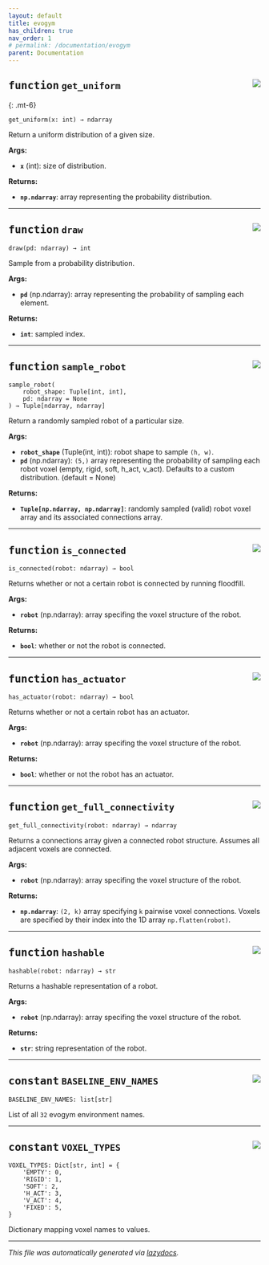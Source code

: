 ```yaml
---
layout: default
title: evogym
has_children: true
nav_order: 1
# permalink: /documentation/evogym
parent: Documentation
---
```


<!-- markdownlint-disable -->

<!-- <a href="..\evogym\utils.py#L0"><img align="right" style="float:right;" src="https://img.shields.io/badge/-source-cccccc?style=flat-square"></a>

# <kbd>module</kbd> `utils`




**Global Variables**
---------------
- **VOXEL_TYPES**
- **BASELINE_ENV_NAMES**

--- -->



## <kbd>function</kbd> `get_uniform` <a href="..\evogym\utils.py#L55"><img align="right" style="float:right;" src="https://img.shields.io/badge/-source-cccccc?style=flat-square"></a>
{: .mt-6}
```
get_uniform(x: int) → ndarray
```

Return a uniform distribution of a given size. 



**Args:**
 
 - <b>`x`</b> (int):  size of distribution. 



**Returns:**
 
 - <b>`np.ndarray`</b>:  array representing the probability distribution. 


---



## <kbd>function</kbd> `draw` <a href="..\evogym\utils.py#L67"><img align="right" style="float:right;" src="https://img.shields.io/badge/-source-cccccc?style=flat-square"></a>

```
draw(pd: ndarray) → int
```

Sample from a probability distribution. 



**Args:**
 
 - <b>`pd`</b> (np.ndarray):  array representing the probability of sampling each element. 



**Returns:**
 
 - <b>`int`</b>:  sampled index. 


---



## <kbd>function</kbd> `sample_robot` <a href="..\evogym\utils.py#L89"><img align="right" style="float:right;" src="https://img.shields.io/badge/-source-cccccc?style=flat-square"></a>

```
sample_robot(
    robot_shape: Tuple[int, int],
    pd: ndarray = None
) → Tuple[ndarray, ndarray]
```

Return a randomly sampled robot of a particular size. 



**Args:**
 
 - <b>`robot_shape`</b> (Tuple(int, int)):  robot shape to sample `(h, w)`. 
 - <b>`pd`</b> (np.ndarray):  `(5,)` array representing the probability of sampling each robot voxel (empty, rigid, soft, h_act, v_act). Defaults to a custom distribution. (default = None) 



**Returns:**
 
 - <b>`Tuple[np.ndarray, np.ndarray]`</b>:  randomly sampled (valid) robot voxel array and its associated connections array. 


---



## <kbd>function</kbd> `is_connected` <a href="..\evogym\utils.py#L170"><img align="right" style="float:right;" src="https://img.shields.io/badge/-source-cccccc?style=flat-square"></a>

```
is_connected(robot: ndarray) → bool
```

Returns whether or not a certain robot is connected by running floodfill. 



**Args:**
 
 - <b>`robot`</b> (np.ndarray):  array specifing the voxel structure of the robot. 



**Returns:**
 
 - <b>`bool`</b>:  whether or not the robot is connected. 


---



## <kbd>function</kbd> `has_actuator` <a href="..\evogym\utils.py#L204"><img align="right" style="float:right;" src="https://img.shields.io/badge/-source-cccccc?style=flat-square"></a>

```
has_actuator(robot: ndarray) → bool
```

Returns whether or not a certain robot has an actuator. 

**Args:**
 
 - <b>`robot`</b> (np.ndarray):  array specifing the voxel structure of the robot. 



**Returns:**
 
 - <b>`bool`</b>:  whether or not the robot has an actuator. 


---


## <kbd>function</kbd> `get_full_connectivity` <a href="..\evogym\utils.py#L220"><img align="right" style="float:right;" src="https://img.shields.io/badge/-source-cccccc?style=flat-square"></a>


```
get_full_connectivity(robot: ndarray) → ndarray
```

Returns a connections array given a connected robot structure. Assumes all adjacent voxels are connected. 



**Args:**
 
 - <b>`robot`</b> (np.ndarray):  array specifing the voxel structure of the robot. 



**Returns:**
 
 - <b>`np.ndarray`</b>:  `(2, k)` array specifying `k` pairwise voxel connections. Voxels are specified by their index into the 1D array `np.flatten(robot)`. 


---



## <kbd>function</kbd> `hashable` <a href="..\evogym\utils.py#L259"><img align="right" style="float:right;" src="https://img.shields.io/badge/-source-cccccc?style=flat-square"></a>

```
hashable(robot: ndarray) → str
```

Returns a hashable representation of a robot. 



**Args:**
 
 - <b>`robot`</b> (np.ndarray):  array specifing the voxel structure of the robot. 



**Returns:**
 
 - <b>`str`</b>:  string representation of the robot. 


---



## <kbd>constant</kbd> `BASELINE_ENV_NAMES` <a href="..\evogym\utils.py#L259"><img align="right" style="float:right;" src="https://img.shields.io/badge/-source-cccccc?style=flat-square"></a>

```
BASELINE_ENV_NAMES: list[str]
```

List of all `32` evogym environment names. 

---




## <kbd>constant</kbd> `VOXEL_TYPES` <a href="..\evogym\utils.py#L259"><img align="right" style="float:right;" src="https://img.shields.io/badge/-source-cccccc?style=flat-square"></a>

```
VOXEL_TYPES: Dict[str, int] = {
    'EMPTY': 0,
    'RIGID': 1,
    'SOFT': 2,
    'H_ACT': 3,
    'V_ACT': 4,
    'FIXED': 5,
}
```

Dictionary mapping voxel names to values. 

---

_This file was automatically generated via [lazydocs](https://github.com/ml-tooling/lazydocs)._
